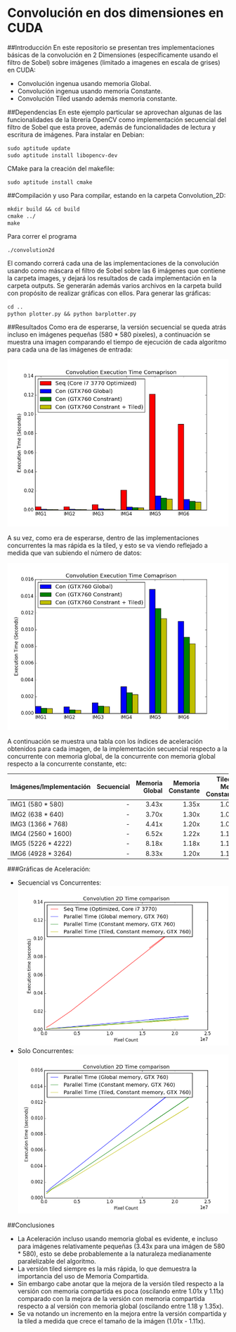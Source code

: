 Convolución en dos dimensiones en CUDA
======================================
##Introducción
En este repositorio se presentan tres implementaciones básicas de la convolución en 2 Dimensiones (específicamente usando el filtro de Sobel) sobre imágenes (limitado a imagenes en escala de grises) en CUDA:

* Convolución ingenua usando memoria Global.
* Convolución ingenua usando memoria Constante.
* Convolución Tiled usando además memoria constante.

##Dependencias
En este ejemplo particular se aprovechan algunas de las funcionalidades de la librería OpenCV como implementación secuencial del filtro de Sobel que esta provee, además de funcionalidades de lectura y escritura de imágenes. Para instalar en Debian:

    sudo aptitude update
    sudo aptitude install libopencv-dev
  
CMake para la creación del makefile:

    sudo aptitude install cmake
  
##Compilación y uso
Para compilar, estando en la carpeta Convolution_2D:

    mkdir build && cd build
    cmake ../
    make

Para correr el programa

    ./convolution2d
  
El comando correrá cada una de las implementaciones de la convolución usando como máscara el filtro de Sobel sobre las 6 imágenes que contiene la carpeta images, y dejará los resultados de cada implementación en la carpeta outputs. Se generarán además varios archivos en la carpeta build con propósito de realizar gráficas con ellos.
Para generar las gráficas:

    cd ..
    python plotter.py && python barplotter.py
    
##Resultados
Como era de esperarse, la versión secuencial se queda atrás incluso en imágenes pequeñas (580 * 580 pixeles), a continuación se muestra una imagen comparando el tiempo de ejecución de cada algoritmo para cada una de las imágenes de entrada:

![](https://raw.githubusercontent.com/caal-15/CUDA_Course/master/Convolution_2D/doc/Bar_All.png)

A su vez, como era de esperarse, dentro de las implementaciones concurrentes la mas rápida es la tiled, y esto se va viendo reflejado a medida que van subiendo el número de datos:

![](https://raw.githubusercontent.com/caal-15/CUDA_Course/master/Convolution_2D/doc/Bar_Concurrent.png)

A continuación se muestra una tabla con los índices de aceleración obtenidos para cada imagen, de la implementación secuencial respecto a la concurrente con memoria global, de la concurrente con memoria global respecto a la concurrente constante, etc:

|Imágenes/Implementación|Secuencial|Memoria Global|Memoria Constante|Tiled + Mem. Constante|
|-----------------------|---------:|-------------:|----------------:|---------------------:|
|IMG1 (580 * 580)       |-         |3.43x         |1.35x            |1.04x                 |
|IMG2 (638 * 640)       |-         |3.70x         |1.30x            |1.01x                 |
|IMG3 (1366 * 768)      |-         |4.41x         |1.20x            |1.06x                 |
|IMG4 (2560 * 1600)     |-         |6.52x         |1.22x            |1.10x                 |
|IMG5 (5226 * 4222)     |-         |8.18x         |1.18x            |1.11x                 |
|IMG6 (4928 * 3264)     |-         |8.33x         |1.20x            |1.10x                 |

###Gráficas de Aceleración:
* Secuencial vs Concurrentes:
    ![](https://raw.githubusercontent.com/caal-15/CUDA_Course/master/Convolution_2D/doc/All.png)
* Solo Concurrentes:
    ![](https://raw.githubusercontent.com/caal-15/CUDA_Course/master/Convolution_2D/doc/Concurrent.png)

##Conclusiones
* La Aceleración incluso usando memoria global es evidente, e incluso para imágenes relativamente pequeñas (3.43x para una imágen de 580 * 580), esto se debe probablemente a la naturaleza medianamente paralelizable del algoritmo.
* La versión tiled siempre es la más rápida, lo que demuestra la importancia del uso de Memoria Compartida.
* Sin embargo cabe anotar que la mejora de la versión tiled respecto a la versión con memoria compartida es poca (oscilando entre 1.01x y 1.11x) comparado con la mejora de la versión con memoria compartida respecto a al versión con memoria global (oscilando entre 1.18 y 1.35x).
* Se va notando un incremento en la mejora entre la versión compartida y la tiled a medida que crece el tamaño de la imágen (1.01x - 1.11x).

